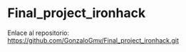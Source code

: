 # Final_project_ironhack


Enlace al repositorio: https://github.com/GonzaloGmv/Final_project_ironhack.git
